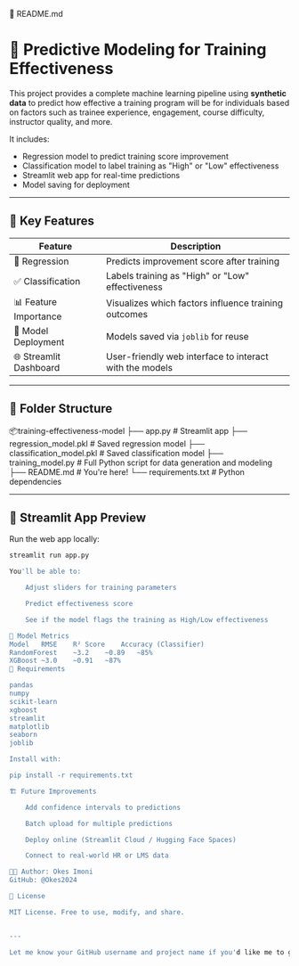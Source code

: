 📄 README.md

# 🎯 Predictive Modeling for Training Effectiveness

This project provides a complete machine learning pipeline using **synthetic data** to predict how effective a training program will be for individuals based on factors such as trainee experience, engagement, course difficulty, instructor quality, and more.

It includes:
- Regression model to predict training score improvement
- Classification model to label training as "High" or "Low" effectiveness
- Streamlit web app for real-time predictions
- Model saving for deployment

---

## 🧠 Key Features

| Feature | Description |
|--------|-------------|
| 🔢 Regression | Predicts improvement score after training |
| ✅ Classification | Labels training as "High" or "Low" effectiveness |
| 📊 Feature Importance | Visualizes which factors influence training outcomes |
| 💾 Model Deployment | Models saved via `joblib` for reuse |
| 🌐 Streamlit Dashboard | User-friendly web interface to interact with the models |

---

## 📁 Folder Structure

📦training-effectiveness-model ├── app.py # Streamlit app ├── regression_model.pkl # Saved regression model ├── classification_model.pkl # Saved classification model ├── training_model.py # Full Python script for data generation and modeling ├── README.md # You're here! └── requirements.txt # Python dependencies


---

## 🚀 Streamlit App Preview

Run the web app locally:

```bash
streamlit run app.py

You'll be able to:

    Adjust sliders for training parameters

    Predict effectiveness score

    See if the model flags the training as High/Low effectiveness

🧪 Model Metrics
Model	RMSE	R² Score	Accuracy (Classifier)
RandomForest	~3.2	~0.89	~85%
XGBoost	~3.0	~0.91	~87%
🔧 Requirements

pandas
numpy
scikit-learn
xgboost
streamlit
matplotlib
seaborn
joblib

Install with:

pip install -r requirements.txt

🏗️ Future Improvements

    Add confidence intervals to predictions

    Batch upload for multiple predictions

    Deploy online (Streamlit Cloud / Hugging Face Spaces)

    Connect to real-world HR or LMS data

👨‍💻 Author: Okes Imoni
GitHub: @Okes2024

📄 License

MIT License. Free to use, modify, and share.


---

Let me know your GitHub username and project name if you'd like me to generate a shareable repo name and `requirements.txt` file too!

